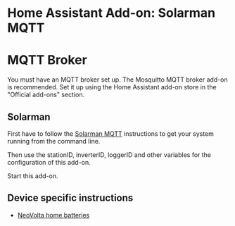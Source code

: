 # Home Assistant Add-on: Solarman MQTT

# MQTT Broker

You must have an MQTT broker set up. The Mosquitto MQTT broker add-on is recommended. Set it up using the Home Assistant add-on store in the "Official add-ons" section.

## Solarman

First have to follow the [Solarman MQTT](https://github.com/mpepping/solarman-mqtt) instructions to get your system running from the command line.

Then use the stationID, inverterID, loggerID and other variables for the configuration of this add-on.

Start this add-on.

## Device specific instructions

- [NeoVolta home batteries](docs/neovolta.md)
